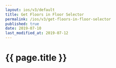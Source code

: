 ```yaml
---
layout: ios/v3/default
title: Get Floors in Floor Selector
permalink: /ios/v3/get-floors-in-floor-selector
published: true
date: 2019-07-10
last_modified_at: 2019-07-12
---
```


# {{ page.title }}
